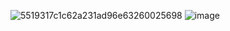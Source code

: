  ![5519317c1c62a231ad96e63260025698](https://github.com/user-attachments/assets/1a3bc037-1b94-4e6f-ba9c-aa819a8dd1eb)
![image](https://github.com/user-attachments/assets/b0483f28-5835-419a-975f-9e0cacbf1fb3)

 
